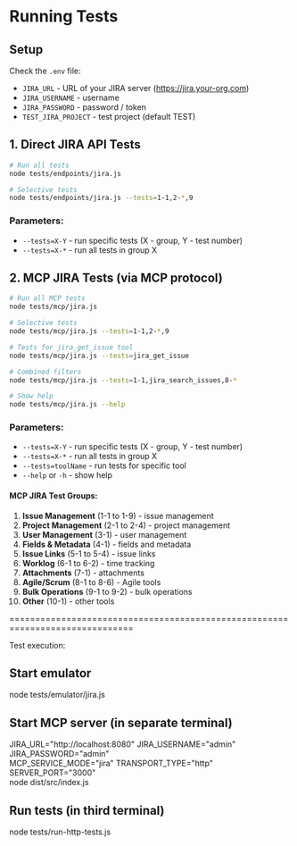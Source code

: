 # Running Tests

## Setup
Check the `.env` file:
- `JIRA_URL` - URL of your JIRA server (https://jira.your-org.com)
- `JIRA_USERNAME` - username
- `JIRA_PASSWORD` - password / token
- `TEST_JIRA_PROJECT` - test project (default TEST)


## 1. Direct JIRA API Tests
```bash
# Run all tests
node tests/endpoints/jira.js

# Selective tests
node tests/endpoints/jira.js --tests=1-1,2-*,9

```

### Parameters:
- `--tests=X-Y` - run specific tests (X - group, Y - test number)
- `--tests=X-*` - run all tests in group X



## 2. MCP JIRA Tests (via MCP protocol)
```bash
# Run all MCP tests
node tests/mcp/jira.js

# Selective tests
node tests/mcp/jira.js --tests=1-1,2-*,9

# Tests for jira_get_issue tool
node tests/mcp/jira.js --tests=jira_get_issue

# Combined filters
node tests/mcp/jira.js --tests=1-1,jira_search_issues,8-*

# Show help
node tests/mcp/jira.js --help
```

### Parameters:
- `--tests=X-Y` - run specific tests (X - group, Y - test number)
- `--tests=X-*` - run all tests in group X
- `--tests=toolName` - run tests for specific tool
- `--help` or `-h` - show help

#### MCP JIRA Test Groups:
1. **Issue Management** (1-1 to 1-9) - issue management
2. **Project Management** (2-1 to 2-4) - project management
3. **User Management** (3-1) - user management
4. **Fields & Metadata** (4-1) - fields and metadata
5. **Issue Links** (5-1 to 5-4) - issue links
6. **Worklog** (6-1 to 6-2) - time tracking
7. **Attachments** (7-1) - attachments
8. **Agile/Scrum** (8-1 to 8-6) - Agile tools
9. **Bulk Operations** (9-1 to 9-2) - bulk operations
10. **Other** (10-1) - other tools


==============================================================================

Test execution:

## Start emulator
node tests/emulator/jira.js

## Start MCP server (in separate terminal)
JIRA_URL="http://localhost:8080" JIRA_USERNAME="admin" JIRA_PASSWORD="admin" \
MCP_SERVICE_MODE="jira" TRANSPORT_TYPE="http" SERVER_PORT="3000" \
node dist/src/index.js

## Run tests (in third terminal)
node tests/run-http-tests.js


